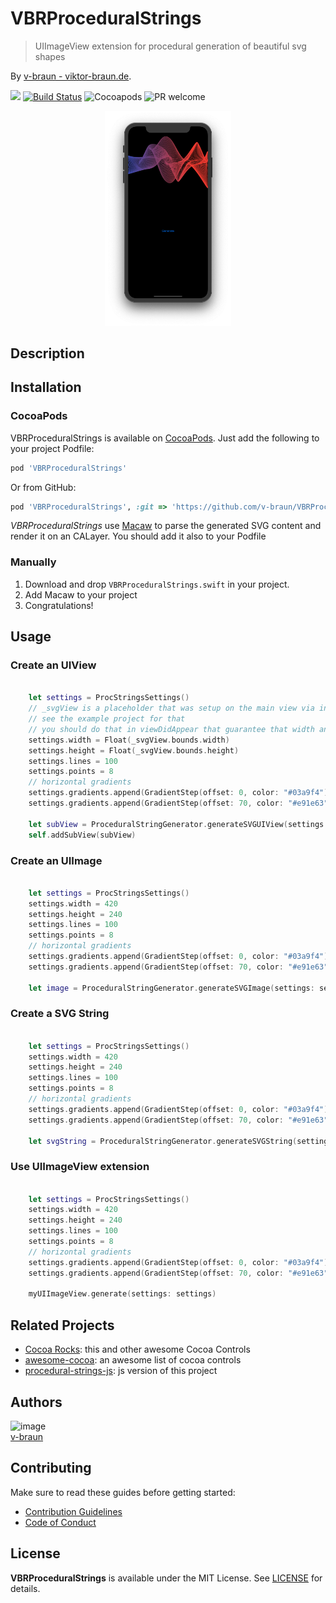 # VBRProceduralStrings
> UIImageView extension for procedural generation of beautiful svg shapes

By [v-braun - viktor-braun.de](https://viktor-braun.de).

[![](https://img.shields.io/github/license/v-braun/VBRProceduralStrings.svg?style=flat-square)](https://github.com/v-braun/VBRProceduralStrings/blob/master/LICENSE)
[![Build Status](https://img.shields.io/travis/v-braun/VBRProceduralStrings.svg?style=flat-square)](https://travis-ci.org/v-braun/VBRProceduralStrings)
![Cocoapods](https://img.shields.io/cocoapods/v//VBRProceduralStrings.svg?style=flat-square)
![PR welcome](https://img.shields.io/badge/PR-welcome-green.svg?style=flat-square)

<p align="center">
<img width="40%" src="https://github.com/v-braun/VBRProceduralStrings/blob/master/.assets/Screenshot.png" />
</p>


## Description


## Installation
### CocoaPods
VBRProceduralStrings is available on [CocoaPods](http://cocoapods.org). Just add the following to your project Podfile:

```ruby
pod 'VBRProceduralStrings'
```

Or from GitHub:

```ruby
pod 'VBRProceduralStrings', :git => 'https://github.com/v-braun/VBRProceduralStrings.git'
```

*VBRProceduralStrings* use [Macaw](https://github.com/exyte/Macaw) to parse the generated SVG content and render it on an CALayer. You should add it also to your Podfile

### Manually
1. Download and drop ```VBRProceduralStrings.swift``` in your project.  
2. Add Macaw to your project
3. Congratulations!  


## Usage

### Create an UIView
``` swift
    
    let settings = ProcStringsSettings()
    // _svgView is a placeholder that was setup on the main view via interfacebuilder
    // see the example project for that
    // you should do that in viewDidAppear that guarantee that width and hight has correct values
    settings.width = Float(_svgView.bounds.width) 
    settings.height = Float(_svgView.bounds.height)
    settings.lines = 100
    settings.points = 8
    // horizontal gradients
    settings.gradients.append(GradientStep(offset: 0, color: "#03a9f4")) 
    settings.gradients.append(GradientStep(offset: 70, color: "#e91e63"))
    
    let subView = ProceduralStringGenerator.generateSVGUIView(settings: settings)
    self.addSubView(subView)

```

### Create an UIImage
``` swift
    
    let settings = ProcStringsSettings()
    settings.width = 420 
    settings.height = 240
    settings.lines = 100
    settings.points = 8
    // horizontal gradients
    settings.gradients.append(GradientStep(offset: 0, color: "#03a9f4")) 
    settings.gradients.append(GradientStep(offset: 70, color: "#e91e63"))
    
    let image = ProceduralStringGenerator.generateSVGImage(settings: settings)

```

### Create a SVG String
``` swift
    
    let settings = ProcStringsSettings()
    settings.width = 420 
    settings.height = 240
    settings.lines = 100
    settings.points = 8
    // horizontal gradients
    settings.gradients.append(GradientStep(offset: 0, color: "#03a9f4")) 
    settings.gradients.append(GradientStep(offset: 70, color: "#e91e63"))
    
    let svgString = ProceduralStringGenerator.generateSVGString(settings: settings)

```


### Use UIImageView extension
``` swift
    
    let settings = ProcStringsSettings()
    settings.width = 420 
    settings.height = 240
    settings.lines = 100
    settings.points = 8
    // horizontal gradients
    settings.gradients.append(GradientStep(offset: 0, color: "#03a9f4")) 
    settings.gradients.append(GradientStep(offset: 70, color: "#e91e63"))
    
    myUIImageView.generate(settings: settings)

```

## Related Projects
- [Cocoa Rocks](https://cocoa.rocks/): this and other awesome Cocoa Controls
- [awesome-cocoa](https://github.com/v-braun/awesome-cocoa): an awesome list of cocoa controls
- [procedural-strings-js](https://github.com/v-braun/procedural-strings-js): js version of this project


## Authors

![image](https://avatars3.githubusercontent.com/u/4738210?v=3&amp;s=50)  
[v-braun](https://github.com/v-braun/)



## Contributing

Make sure to read these guides before getting started:
- [Contribution Guidelines](https://github.com/v-braun/VBRProceduralStrings/blob/master/CONTRIBUTING.md)
- [Code of Conduct](https://github.com/v-braun/VBRProceduralStrings/blob/master/CODE_OF_CONDUCT.md)

## License
**VBRProceduralStrings** is available under the MIT License. See [LICENSE](https://github.com/v-braun/VBRProceduralStrings/blob/master/LICENSE) for details.

